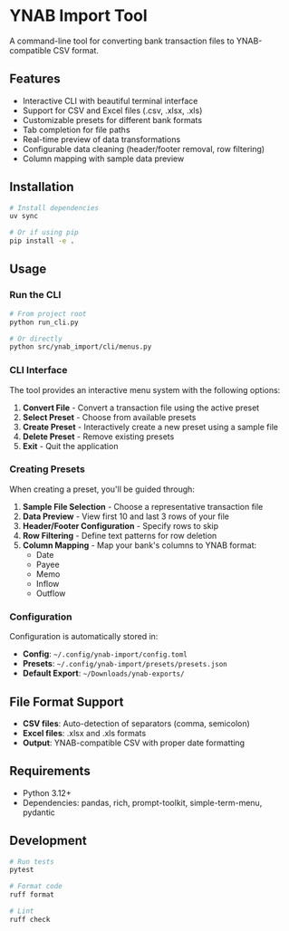 # YNAB Import Tool

A command-line tool for converting bank transaction files to YNAB-compatible CSV format.

## Features

- Interactive CLI with beautiful terminal interface
- Support for CSV and Excel files (.csv, .xlsx, .xls)
- Customizable presets for different bank formats
- Tab completion for file paths
- Real-time preview of data transformations
- Configurable data cleaning (header/footer removal, row filtering)
- Column mapping with sample data preview

## Installation

```bash
# Install dependencies
uv sync

# Or if using pip
pip install -e .
```

## Usage

### Run the CLI

```bash
# From project root
python run_cli.py

# Or directly
python src/ynab_import/cli/menus.py
```

### CLI Interface

The tool provides an interactive menu system with the following options:

1. **Convert File** - Convert a transaction file using the active preset
2. **Select Preset** - Choose from available presets
3. **Create Preset** - Interactively create a new preset using a sample file
4. **Delete Preset** - Remove existing presets
5. **Exit** - Quit the application

### Creating Presets

When creating a preset, you'll be guided through:

1. **Sample File Selection** - Choose a representative transaction file
2. **Data Preview** - View first 10 and last 3 rows of your file
3. **Header/Footer Configuration** - Specify rows to skip
4. **Row Filtering** - Define text patterns for row deletion
5. **Column Mapping** - Map your bank's columns to YNAB format:
   - Date
   - Payee
   - Memo
   - Inflow
   - Outflow

### Configuration

Configuration is automatically stored in:
- **Config**: `~/.config/ynab-import/config.toml`
- **Presets**: `~/.config/ynab-import/presets/presets.json`
- **Default Export**: `~/Downloads/ynab-exports/`

## File Format Support

- **CSV files**: Auto-detection of separators (comma, semicolon)
- **Excel files**: .xlsx and .xls formats
- **Output**: YNAB-compatible CSV with proper date formatting

## Requirements

- Python 3.12+
- Dependencies: pandas, rich, prompt-toolkit, simple-term-menu, pydantic

## Development

```bash
# Run tests
pytest

# Format code
ruff format

# Lint
ruff check
```

